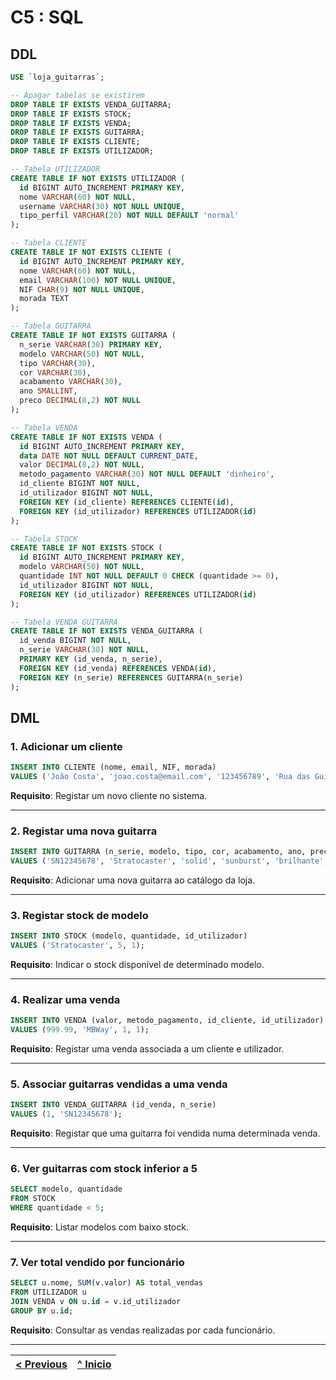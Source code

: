 # C5 : SQL

## DDL

```sql
USE `loja_guitarras`;

-- Apagar tabelas se existirem
DROP TABLE IF EXISTS VENDA_GUITARRA;
DROP TABLE IF EXISTS STOCK;
DROP TABLE IF EXISTS VENDA;
DROP TABLE IF EXISTS GUITARRA;
DROP TABLE IF EXISTS CLIENTE;
DROP TABLE IF EXISTS UTILIZADOR;

-- Tabela UTILIZADOR
CREATE TABLE IF NOT EXISTS UTILIZADOR (
  id BIGINT AUTO_INCREMENT PRIMARY KEY,
  nome VARCHAR(60) NOT NULL,
  username VARCHAR(30) NOT NULL UNIQUE,
  tipo_perfil VARCHAR(20) NOT NULL DEFAULT 'normal'
);

-- Tabela CLIENTE
CREATE TABLE IF NOT EXISTS CLIENTE (
  id BIGINT AUTO_INCREMENT PRIMARY KEY,
  nome VARCHAR(60) NOT NULL,
  email VARCHAR(100) NOT NULL UNIQUE,
  NIF CHAR(9) NOT NULL UNIQUE,
  morada TEXT
);

-- Tabela GUITARRA
CREATE TABLE IF NOT EXISTS GUITARRA (
  n_serie VARCHAR(30) PRIMARY KEY,
  modelo VARCHAR(50) NOT NULL,
  tipo VARCHAR(30),
  cor VARCHAR(30),
  acabamento VARCHAR(30),
  ano SMALLINT,
  preco DECIMAL(8,2) NOT NULL
);

-- Tabela VENDA
CREATE TABLE IF NOT EXISTS VENDA (
  id BIGINT AUTO_INCREMENT PRIMARY KEY,
  data DATE NOT NULL DEFAULT CURRENT_DATE,
  valor DECIMAL(8,2) NOT NULL,
  metodo_pagamento VARCHAR(30) NOT NULL DEFAULT 'dinheiro',
  id_cliente BIGINT NOT NULL,
  id_utilizador BIGINT NOT NULL,
  FOREIGN KEY (id_cliente) REFERENCES CLIENTE(id),
  FOREIGN KEY (id_utilizador) REFERENCES UTILIZADOR(id)
);

-- Tabela STOCK
CREATE TABLE IF NOT EXISTS STOCK (
  id BIGINT AUTO_INCREMENT PRIMARY KEY,
  modelo VARCHAR(50) NOT NULL,
  quantidade INT NOT NULL DEFAULT 0 CHECK (quantidade >= 0),
  id_utilizador BIGINT NOT NULL,
  FOREIGN KEY (id_utilizador) REFERENCES UTILIZADOR(id)
);

-- Tabela VENDA_GUITARRA
CREATE TABLE IF NOT EXISTS VENDA_GUITARRA (
  id_venda BIGINT NOT NULL,
  n_serie VARCHAR(30) NOT NULL,
  PRIMARY KEY (id_venda, n_serie),
  FOREIGN KEY (id_venda) REFERENCES VENDA(id),
  FOREIGN KEY (n_serie) REFERENCES GUITARRA(n_serie)
);
```

## DML

### 1. Adicionar um cliente

```sql
INSERT INTO CLIENTE (nome, email, NIF, morada)
VALUES ('João Costa', 'joao.costa@email.com', '123456789', 'Rua das Guitarras, Porto');
```

**Requisito**: Registar um novo cliente no sistema.

---

### 2. Registar uma nova guitarra

```sql
INSERT INTO GUITARRA (n_serie, modelo, tipo, cor, acabamento, ano, preco)
VALUES ('SN12345678', 'Stratocaster', 'solid', 'sunburst', 'brilhante', 2022, 999.99);
```

**Requisito**: Adicionar uma nova guitarra ao catálogo da loja.

---

### 3. Registar stock de modelo

```sql
INSERT INTO STOCK (modelo, quantidade, id_utilizador)
VALUES ('Stratocaster', 5, 1);
```

**Requisito**: Indicar o stock disponível de determinado modelo.

---

### 4. Realizar uma venda

```sql
INSERT INTO VENDA (valor, metodo_pagamento, id_cliente, id_utilizador)
VALUES (999.99, 'MBWay', 1, 1);
```

**Requisito**: Registar uma venda associada a um cliente e utilizador.

---

### 5. Associar guitarras vendidas a uma venda

```sql
INSERT INTO VENDA_GUITARRA (id_venda, n_serie)
VALUES (1, 'SN12345678');
```

**Requisito**: Registar que uma guitarra foi vendida numa determinada venda.

---

### 6. Ver guitarras com stock inferior a 5

```sql
SELECT modelo, quantidade
FROM STOCK
WHERE quantidade < 5;
```

**Requisito**: Listar modelos com baixo stock.

---

### 7. Ver total vendido por funcionário

```sql
SELECT u.nome, SUM(v.valor) AS total_vendas
FROM UTILIZADOR u
JOIN VENDA v ON u.id = v.id_utilizador
GROUP BY u.id;
```

**Requisito**: Consultar as vendas realizadas por cada funcionário.

---

| [< Previous](rebd04.md) | [^ Inicio](/../../) |
| :---------------------- | :------------------------------------------------------: |
